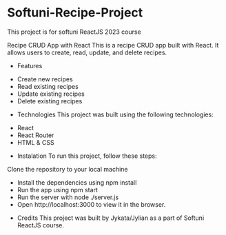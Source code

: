 # Softuni-Recipe-Project
This project is for softuni ReactJS 2023 course

Recipe CRUD App with React
This is a recipe CRUD app built with React. It allows users to create, read, update, and delete recipes.

* Features
- Create new recipes
- Read existing recipes
- Update existing recipes
- Delete existing recipes

* Technologies
This project was built using the following technologies:

- React
- React Router
- HTML & CSS

* Instalation
To run this project, follow these steps:

Clone the repository to your local machine
- Install the dependencies using npm install
- Run the app using npm start
- Run the server with node ./server.js
- Open http://localhost:3000 to view it in the browser.

* Credits
This project was built by Jykata/Jylian as a part of Softuni ReactJS course.
